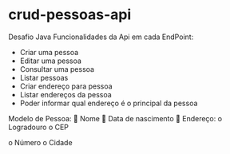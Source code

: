 # crud-pessoas-api


Desafio Java
Funcionalidades da Api em cada EndPoint:
- Criar uma pessoa
- Editar uma pessoa
- Consultar uma pessoa
- Listar pessoas
- Criar endereço para pessoa
- Listar endereços da pessoa
- Poder informar qual endereço é o principal da pessoa

Modelo de Pessoa:
 Nome
 Data de nascimento
 Endereço:
o Logradouro
o CEP

o Número
o Cidade
